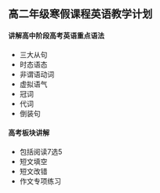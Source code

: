 ## 高二年级寒假课程英语教学计划


#### 讲解高中阶段高考英语重点语法

- 三大从句
- 时态语态
- 非谓语动词
- 虚拟语气
- 冠词
- 代词
- 倒装句

#### 高考板块讲解 

 - 包括阅读7选5 
 - 短文填空 
 - 短文改错 
 - 作文专项练习
